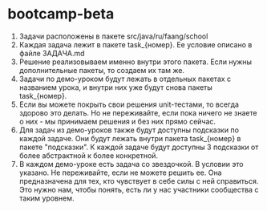 # bootcamp-beta

1. Задачи расположены в пакете src/java/ru/faang/school
2. Каждая задача лежит в пакете task_{номер}. Ее условие описано в файле ЗАДАЧА.md
3. Решение реализовываем именно внутри этого пакета. Если нужны дополнительные пакеты, то создаем их там же.
4. Задачи по демо-уроком будут лежать в отдельных пакетах с названием урока, и внутри них уже будут снова пакеты task_{номер}. 
5. Если вы можете покрыть свои решения unit-тестами, то всегда здорово это делать. Но не переживайте, если пока ничего не знаете о них - 
мы принимаем решения и без них прямо сейчас.
6. Для задач из демо-уроков также будут доступны подсказки по каждой задаче. Они будут лежать внутри пакета task_{номер} в пакете "подсказки".
К каждой задаче будут доступны 3 подсказки от более абстрактной к более конкретной.
7. В каждом демо-уроке есть задача со звездочкой. В условии это указано. Не переживайте, если не можете решить ее. Она предназначена для тех, кто 
чувствует в себе силы с ней справиться. Это нужно нам, чтобы понять, есть ли у нас участники сообщества с таким уровнем.
